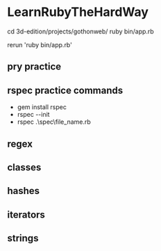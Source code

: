 
# LearnRubyTheHardWay
  cd 3d-edition/projects/gothonweb/
  ruby bin/app.rb
  
  rerun 'ruby bin/app.rb'

## pry practice

## rspec practice commands
  - gem install rspec
  - rspec --init
  - rspec .\spec\file_name.rb
  
## regex

## classes

## hashes

## iterators

## strings
